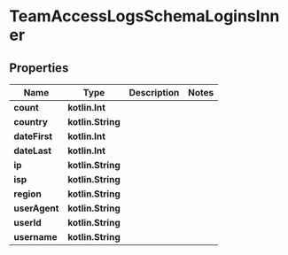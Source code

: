 
# TeamAccessLogsSchemaLoginsInner

## Properties
Name | Type | Description | Notes
------------ | ------------- | ------------- | -------------
**count** | **kotlin.Int** |  | 
**country** | **kotlin.String** |  | 
**dateFirst** | **kotlin.Int** |  | 
**dateLast** | **kotlin.Int** |  | 
**ip** | **kotlin.String** |  | 
**isp** | **kotlin.String** |  | 
**region** | **kotlin.String** |  | 
**userAgent** | **kotlin.String** |  | 
**userId** | **kotlin.String** |  | 
**username** | **kotlin.String** |  | 



